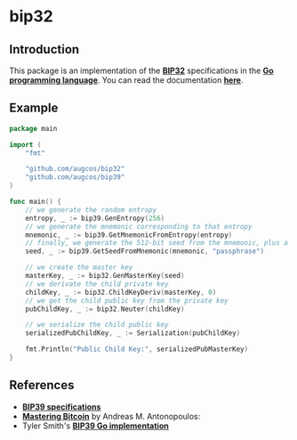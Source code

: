 # __bip32__
## Introduction
This package is an implementation of the __[BIP32](https://github.com/bitcoin/bips/blob/master/bip-0032.mediawiki)__ specifications in the __[Go programming language](https://go.dev/)__. You can read the documentation __[here](https://pkg.go.dev/github.com/augcos/bip32)__.

## Example
```go
package main

import (
    "fmt"

    "github.com/augcos/bip32"
    "github.com/augcos/bip39"
)

func main() {
    // we generate the random entropy
    entropy, _ := bip39.GenEntropy(256)
    // we generate the mnemonic corresponding to that entropy
    mnemonic, _ := bip39.GetMnemonicFromEntropy(entropy)
    // finally, we generate the 512-bit seed from the mnemonic, plus a passphrase
    seed, _ := bip39.GetSeedFromMnemonic(mnemonic, "passphrase")

    // we create the master key
    masterKey, _ := bip32.GenMasterKey(seed)
    // we derivate the child private key
    childKey, _ := bip32.ChildKeyDeriv(masterKey, 0)
    // we get the child public key from the private key
    pubChildKey, _ := bip32.Neuter(childKey)

    // we serialize the child public key
    serializedPubChildKey, _ := Serialization(pubChildKey)

    fmt.Println("Public Child Key:", serializedPubMasterKey)
}
```

## References
* [__BIP39 specifications__](https://github.com/bitcoin/bips/blob/master/bip-0032.mediawiki)
* [__Mastering Bitcoin__](https://github.com/bitcoinbook/bitcoinbook) by Andreas M. Antonopoulos: 
* Tyler Smith's __[BIP39 Go implementation](https://github.com/tyler-smith/go-bip32)__